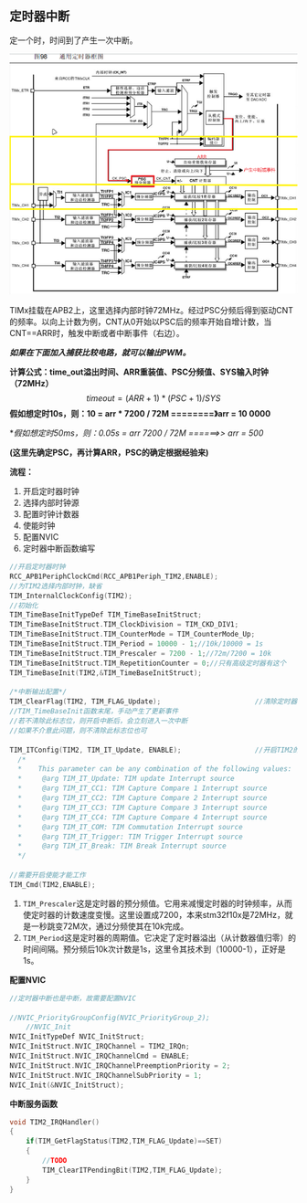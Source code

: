 ## 定时器中断

定一个时，时间到了产生一次中断。

![image-20240304105503658](readme.assets/image-20240304105503658.png)

TIMx挂载在APB2上，这里选择内部时钟72MHz。经过PSC分频后得到驱动CNT的频率。以向上计数为例，CNT从0开始以PSC后的频率开始自增计数，当CNT==ARR时，触发中断或者中断事件（右边）。

***如果在下面加入捕获比较电路，就可以输出PWM。***

**计算公式：time_out溢出时间、ARR重装值、PSC分频值、SYS输入时钟（72MHz）**
$$
timeout = (ARR+1)  * (PSC+1)  /  SYS
$$
**假如想定时10s，则：10 = arr * 7200 / 72M    ========》arr = 10 0000**

 **假如想定时50ms，则：0.05s = arr *7200 / 72M  ======>>   arr  = 500**

**(这里先确定PSC，再计算ARR，PSC的确定根据经验来)**



**流程：**

1.  开启定时器时钟
2.  选择内部时钟源
3.  配置时钟计数器
4.  使能时钟
5.  配置NVIC
6.  定时器中断函数编写

``` c
//开启定时器时钟
RCC_APB1PeriphClockCmd(RCC_APB1Periph_TIM2,ENABLE);
//为TIM2选择内部时钟，缺省
TIM_InternalClockConfig(TIM2);
//初始化
TIM_TimeBaseInitTypeDef TIM_TimeBaseInitStruct;
TIM_TimeBaseInitStruct.TIM_ClockDivision = TIM_CKD_DIV1;
TIM_TimeBaseInitStruct.TIM_CounterMode = TIM_CounterMode_Up;
TIM_TimeBaseInitStruct.TIM_Period = 10000 - 1;//10k/10000 = 1s
TIM_TimeBaseInitStruct.TIM_Prescaler = 7200 - 1;//72m/7200 = 10k
TIM_TimeBaseInitStruct.TIM_RepetitionCounter = 0;//只有高级定时器有这个
TIM_TimeBaseInit(TIM2,&TIM_TimeBaseInitStruct);

/*中断输出配置*/
TIM_ClearFlag(TIM2, TIM_FLAG_Update);						//清除定时器更新标志位
//TIM_TimeBaseInit函数末尾，手动产生了更新事件
//若不清除此标志位，则开启中断后，会立刻进入一次中断
//如果不介意此问题，则不清除此标志位也可

TIM_ITConfig(TIM2, TIM_IT_Update, ENABLE);					//开启TIM2的更新中断
  /*
  *    This parameter can be any combination of the following values:
  *     @arg TIM_IT_Update: TIM update Interrupt source
  *     @arg TIM_IT_CC1: TIM Capture Compare 1 Interrupt source
  *     @arg TIM_IT_CC2: TIM Capture Compare 2 Interrupt source
  *     @arg TIM_IT_CC3: TIM Capture Compare 3 Interrupt source
  *     @arg TIM_IT_CC4: TIM Capture Compare 4 Interrupt source
  *     @arg TIM_IT_COM: TIM Commutation Interrupt source
  *     @arg TIM_IT_Trigger: TIM Trigger Interrupt source
  *     @arg TIM_IT_Break: TIM Break Interrupt source
  */

//需要开启使能才能工作
TIM_Cmd(TIM2,ENABLE);
```
1.  `TIM_Prescaler`这是定时器的预分频值。它用来减慢定时器的时钟频率，从而使定时器的计数速度变慢。这里设置成7200，本来stm32f10x是72MHz，就是一秒跳变72M次，通过分频使其在10k完成。
2.  `TIM_Period`这是定时器的周期值。它决定了定时器溢出（从计数器值归零）的时间间隔。预分频后10k次计数是1s，这里令其技术到（10000-1），正好是1s。

**配置NVIC**

```C
//定时器中断也是中断，故需要配置NVIC

//NVIC_PriorityGroupConfig(NVIC_PriorityGroup_2);
    //NVIC_Init
NVIC_InitTypeDef NVIC_InitStruct;
NVIC_InitStruct.NVIC_IRQChannel = TIM2_IRQn;
NVIC_InitStruct.NVIC_IRQChannelCmd = ENABLE;
NVIC_InitStruct.NVIC_IRQChannelPreemptionPriority = 2;
NVIC_InitStruct.NVIC_IRQChannelSubPriority = 1;
NVIC_Init(&NVIC_InitStruct);
```

**中断服务函数**

```c
void TIM2_IRQHandler()
{
	if(TIM_GetFlagStatus(TIM2,TIM_FLAG_Update)==SET)
	{
		//TODO
		TIM_ClearITPendingBit(TIM2,TIM_FLAG_Update);
	}
}
```
